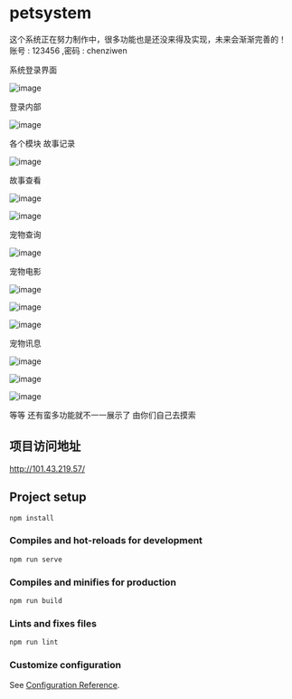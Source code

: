 
# petsystem
这个系统正在努力制作中，很多功能也是还没来得及实现，未来会渐渐完善的！
账号 : 123456 ,密码 : chenziwen

系统登录界面

![image](https://user-images.githubusercontent.com/85820568/153986769-897cc850-a4d1-4938-b776-f70ad91e298f.png)

登录内部

![image](https://user-images.githubusercontent.com/85820568/154181623-c6173a88-2356-4506-bf14-a4ee18a4a950.png)

各个模块
故事记录

![image](https://user-images.githubusercontent.com/85820568/153987001-34a6253c-1027-4876-ac84-a0b4dc409ca7.png)

故事查看

![image](https://user-images.githubusercontent.com/85820568/154182222-bb7aa78d-59fa-4468-a9fe-3aaa07a5a5d6.png)

![image](https://user-images.githubusercontent.com/85820568/153987146-9e84cd93-b3e5-4c24-a94c-131a9f318a28.png)

宠物查询

![image](https://user-images.githubusercontent.com/85820568/154182040-9d8aae39-fee3-460f-a3be-57b47131843d.png)

宠物电影

![image](https://user-images.githubusercontent.com/85820568/153987341-96ab056d-b4bc-4c68-92a5-ec55ea23d672.png)

![image](https://user-images.githubusercontent.com/85820568/153987372-bfeb7942-949a-4dfa-8ec5-604d8c02a7ca.png)

![image](https://user-images.githubusercontent.com/85820568/154181752-8fbc805e-5c77-44b1-99ff-c85b1a215ebc.png)



宠物讯息

![image](https://user-images.githubusercontent.com/85820568/153987400-ab3b645e-c34a-4f7b-9d02-1e4316413324.png)

![image](https://user-images.githubusercontent.com/85820568/154181846-62f999dd-a6d7-4803-b3a8-23e4bfb212be.png)

![image](https://user-images.githubusercontent.com/85820568/154181936-68e94b78-8814-45a1-88b4-28847b1c33d9.png)


等等
还有蛮多功能就不一一展示了 由你们自己去摸索

## 项目访问地址
http://101.43.219.57/

## Project setup
```
npm install
```

### Compiles and hot-reloads for development
```
npm run serve
```

### Compiles and minifies for production
```
npm run build
```

### Lints and fixes files
```
npm run lint
```

### Customize configuration
See [Configuration Reference](https://cli.vuejs.org/config/).
